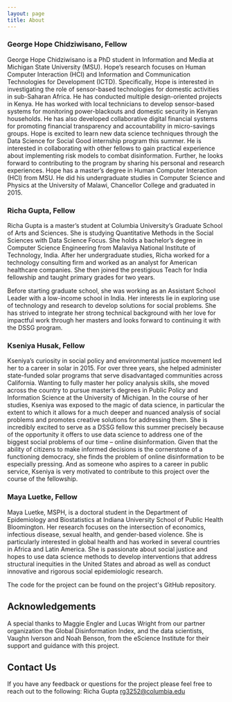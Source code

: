 ```yaml
---
layout: page
title: About
---
```


### George Hope Chidziwisano, Fellow

George Hope Chidziwisano is a PhD student in Information and Media at Michigan State University (MSU). Hope’s research focuses on Human Computer Interaction (HCI) and Information and Communication Technologies for Development (ICTD). Specifically, Hope is interested in investigating the role of sensor-based technologies for domestic activities in sub-Saharan Africa. He has conducted multiple design-oriented projects in Kenya. He has worked with local technicians to develop sensor-based systems for monitoring power-blackouts and domestic security in Kenyan households. He has also developed collaborative digital financial systems for promoting financial transparency and accountability in micro-savings groups.
Hope is excited to learn new data science techniques through the Data Science for Social Good internship program this summer. He is interested in collaborating with other fellows to gain practical experience about implementing risk models to combat disinformation. Further, he looks forward to contributing to the program by sharing his personal and research experiences. Hope has a master’s degree in Human Computer Interaction (HCI) from MSU. He did his undergraduate studies in Computer Science and Physics at the University of Malawi, Chancellor College and graduated in 2015. 

### Richa Gupta, Fellow

Richa Gupta is a master’s student at Columbia University’s Graduate School of Arts and Sciences. She is studying Quantitative Methods in the Social Sciences with Data Science Focus. She holds a bachelor’s degree in Computer Science Engineering from Malaviya National Institute of Technology, India. After her undergraduate studies, Richa worked for a technology consulting firm and worked as an analyst for American healthcare companies. She then joined the prestigious Teach for India fellowship and taught primary grades for two years.

Before starting graduate school, she was working as an Assistant School Leader with a low-income school in India. Her interests lie in exploring use of technology and research to develop solutions for social problems. She has strived to integrate her strong technical background with her love for impactful work through her masters and looks forward to continuing it with the DSSG program.

### Kseniya Husak, Fellow

Kseniya’s curiosity in social policy and environmental justice movement led her to a career in solar in 2015. For over three years, she helped administer state-funded solar programs that serve disadvantaged communities across California. Wanting to fully master her policy analysis skills, she moved across the country to pursue master’s degrees in Public Policy and Information Science at the University of Michigan. In the course of her studies, Kseniya was exposed to the magic of data science, in particular the extent to which it allows for a much deeper and nuanced analysis of social problems and promotes creative solutions for addressing them. She is incredibly excited to serve as a DSSG fellow this summer precisely because of the opportunity it offers to use data science to address one of the biggest social problems of our time – online disinformation. Given that the ability of citizens to make informed decisions is the cornerstone of a functioning democracy, she finds the problem of online disinformation to be especially pressing. And as someone who aspires to a career in public service, Kseniya is very motivated to contribute to this project over the course of the fellowship.

### Maya Luetke, Fellow

Maya Luetke, MSPH, is a doctoral student in the Department of Epidemiology and Biostatistics at Indiana University School of Public Health Bloomington. Her research focuses on the intersection of economics, infectious disease, sexual health, and gender-based violence. She is particularly interested in global health and has worked in several countries in Africa and Latin America. She is passionate about social justice and hopes to use data science methods to develop interventions that address structural inequities in the United States and abroad as well as conduct innovative and rigorous social epidemiologic research.



The code for the project can be found on the project's GitHub repository.

## Acknowledgements

A special thanks to Maggie Engler and Lucas Wright from our partner organization the Global Disinformation Index, and the data scientists, Vaughn Iverson and Noah Benson, from the eScience Institute for their support and guidance with this project. 

## Contact Us

If you have any feedback or questions for the project please feel free to reach out to the following:
Richa Gupta
rg3252@columbia.edu
